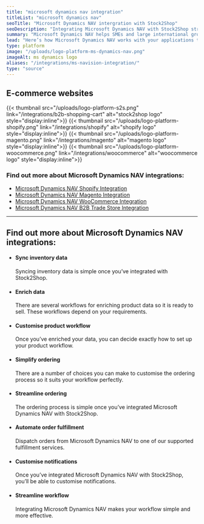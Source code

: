 ```yaml
---
title: "microsoft dynamics nav integration"
titleList: "microsoft dynamics nav"
seoTitle: "Microsoft Dynamics NAV intergration with Stock2Shop"
seoDescription: "Integrating Microsoft Dynamics NAV with Stock2Shop streamlines your workflow"
summary: "Microsoft Dynamics NAV helps SMEs and large international groups manage their accounting and finances, supply chain, and operations."
lead: "Here’s how Microsoft Dynamics NAV works with your applications to streamline your workflow."
type: platform
image: "/uploads/logo-platform-ms-dynamics-nav.png"
imageAlt: ms dynamics logo
aliases: "/integrations/ms-navision-integration/"
type: "source"
---
```


## E-commerce websites

{{< thumbnail src="/uploads/logo-platform-s2s.png" link="/integrations/b2b-shopping-cart" alt="stock2shop logo" style="display:inline">}}
{{< thumbnail src="/uploads/logo-platform-shopify.png" link="/integrations/shopify" alt="shopify logo" style="display:inline">}}
{{< thumbnail src="/uploads/logo-platform-magento.png" link="/integrations/magento" alt="magento logo" style="display:inline">}}
{{< thumbnail src="/uploads/logo-platform-woocommerce.png" link="/integrations/woocommerce" alt="woocommerce logo" style="display:inline">}}

### Find out more about Microsoft Dynamics NAV integrations:

- [Microsoft Dynamics NAV Shopify Integration](/integrations/ms-navision-shopify-integration/ "Microsoft Dynamics NAV Shopify Integration")
- [Microsoft Dynamics NAV Magento Integration](/integrations/ms-navision-magento-integration/ "Microsoft Dynamics NAV Magento Integration")
- [Microsoft Dynamics NAV WooCommerce Integration](/integrations/ms-navision-woocommerce-integration/ "Microsoft Dynamics NAV WooCommerce Integration")
- [Microsoft Dynamics NAV B2B Trade Store Integration](/integrations/ms-navision-b2b-trade-store-integration/ "Microsoft Dynamics NAV B2B Trade Store Integration")

---

## Find out more about Microsoft Dynamics NAV integrations:

*   #### Sync inventory data
    
    Syncing inventory data is simple once you’ve integrated with Stock2Shop.
*   #### Enrich data
    
    There are several workflows for enriching product data so it is ready to sell. These workflows depend on your requirements.
*   #### Customise product workflow
    
    Once you’ve enriched your data, you can decide exactly how to set up your product workflow.
*   #### Simplify ordering
    
    There are a number of choices you can make to customise the ordering process so it suits your workflow perfectly.
*   #### Streamline ordering
    
    The ordering process is simple once you’ve integrated Microsoft Dynamics NAV with Stock2Shop.
*   #### Automate order fulfillment
    
    Dispatch orders from Microsoft Dynamics NAV to one of our supported fulfillment services.
*   #### Customise notifications
    
    Once you’ve integrated Microsoft Dynamics NAV with Stock2Shop, you’ll be able to customise notifications.
*   #### Streamline workflow
    
    Integrating Microsoft Dynamics NAV makes your workflow simple and more effective.